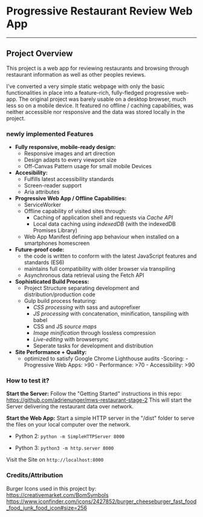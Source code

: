 # Progressive Restaurant Review Web App
---

## Project Overview

This project is a web app for reviewing restaurants and browsing through restaurant information as well as other peoples reviews.

I've converted a very simple static webpage with only the basic functionalities in place into a feature-rich, fully-fledged progressive web-app. The original project was barely usable on a desktop browser, much less so on a mobile device. It featured no offline / caching capabilities, was neither accessible nor responsive and the data was stored locally in the project. 

### newly implemented Features 

- **Fully responsive, mobile-ready design:**
    - Responsive images and art direction
    - Design adapts to every viewport size
    - Off-Canvas Pattern usage for small mobile Devices
- **Accesibility:**
    - Fulfills latest accessibility standards
    - Screen-reader support
    - Aria attributes
- **Progressive Web App / Offline Capabilities:**
    - ServiceWorker
    - Offline capability of visited sites through:
	    - Caching of application shell and requests via *Cache API*
	    - Local data caching using *indexedDB* (with the indexedDB Promises Library)
    - Web App Manifest defining app behaviour when installed on a smartphones homescreen
- **Future-proof code:**
    - the code is written to conform with the latest JavaScript features and standards (ES6)
    - maintains full compatibility with older browser via transpiling
    - Asynchronous data retrieval using the Fetch API
- **Sophisticated Build Process:**
	- Project Structure separating development and distribution/production code
	- Gulp build process featuring:
		- *CSS processing* with sass and autoprefixer
		- *JS processing* with concatenation, minification, tanspiling with babel
		- CSS and JS *source maps*
		- *Image minification* through lossless compression
		- *Live-editing* with browsersync
		- Seperate tasks for development and distribution
- **Site Performance + Quality:**
	- optimized to satisfy Google Chrome Lighthouse audits
		-Scoring:
			- Progressive Web Apps: >90 
			- Performance: >70 
			- Accessibility: >90



### How to test it?

**Start the Server:**
Follow the "Getting Started" instructions in this repo:
https://github.com/adrienunger/mws-restaurant-stage-2
This will start the Server delivering the restaurant data over network.

**Start the Web App:**
Start a simple HTTP server in the "/dist" folder to serve the files on your local computer over the network.

- Python 2:
        `python -m SimpleHTTPServer 8000`

- Python 3:
        `python3 -m http.server 8000`

Visit the Site on `http://localhost:8000`



### Credits/Attribution
Burger Icons used in this project by: https://creativemarket.com/BomSymbols
https://www.iconfinder.com/icons/2427852/burger_cheeseburger_fast_food_food_junk_food_icon#size=256


